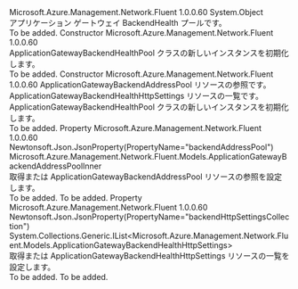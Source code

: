 <Type Name="ApplicationGatewayBackendHealthPool" FullName="Microsoft.Azure.Management.Network.Fluent.Models.ApplicationGatewayBackendHealthPool">
  <TypeSignature Language="C#" Value="public class ApplicationGatewayBackendHealthPool" />
  <TypeSignature Language="ILAsm" Value=".class public auto ansi beforefieldinit ApplicationGatewayBackendHealthPool extends System.Object" />
  <TypeSignature Language="DocId" Value="T:Microsoft.Azure.Management.Network.Fluent.Models.ApplicationGatewayBackendHealthPool" />
  <TypeSignature Language="VB.NET" Value="Public Class ApplicationGatewayBackendHealthPool" />
  <TypeSignature Language="F#" Value="type ApplicationGatewayBackendHealthPool = class" />
  <AssemblyInfo>
    <AssemblyName>Microsoft.Azure.Management.Network.Fluent</AssemblyName>
    <AssemblyVersion>1.0.0.60</AssemblyVersion>
  </AssemblyInfo>
  <Base>
    <BaseTypeName>System.Object</BaseTypeName>
  </Base>
  <Interfaces />
  <Docs>
    <summary>
            アプリケーション ゲートウェイ BackendHealth プールです。
            </summary>
    <remarks>To be added.</remarks>
  </Docs>
  <Members>
    <Member MemberName=".ctor">
      <MemberSignature Language="C#" Value="public ApplicationGatewayBackendHealthPool ();" />
      <MemberSignature Language="ILAsm" Value=".method public hidebysig specialname rtspecialname instance void .ctor() cil managed" />
      <MemberSignature Language="DocId" Value="M:Microsoft.Azure.Management.Network.Fluent.Models.ApplicationGatewayBackendHealthPool.#ctor" />
      <MemberSignature Language="VB.NET" Value="Public Sub New ()" />
      <MemberType>Constructor</MemberType>
      <AssemblyInfo>
        <AssemblyName>Microsoft.Azure.Management.Network.Fluent</AssemblyName>
        <AssemblyVersion>1.0.0.60</AssemblyVersion>
      </AssemblyInfo>
      <Parameters />
      <Docs>
        <summary>
            ApplicationGatewayBackendHealthPool クラスの新しいインスタンスを初期化します。
            </summary>
        <remarks>To be added.</remarks>
      </Docs>
    </Member>
    <Member MemberName=".ctor">
      <MemberSignature Language="C#" Value="public ApplicationGatewayBackendHealthPool (Microsoft.Azure.Management.Network.Fluent.Models.ApplicationGatewayBackendAddressPoolInner backendAddressPool = null, System.Collections.Generic.IList&lt;Microsoft.Azure.Management.Network.Fluent.Models.ApplicationGatewayBackendHealthHttpSettings&gt; backendHttpSettingsCollection = null);" />
      <MemberSignature Language="ILAsm" Value=".method public hidebysig specialname rtspecialname instance void .ctor(class Microsoft.Azure.Management.Network.Fluent.Models.ApplicationGatewayBackendAddressPoolInner backendAddressPool, class System.Collections.Generic.IList`1&lt;class Microsoft.Azure.Management.Network.Fluent.Models.ApplicationGatewayBackendHealthHttpSettings&gt; backendHttpSettingsCollection) cil managed" />
      <MemberSignature Language="DocId" Value="M:Microsoft.Azure.Management.Network.Fluent.Models.ApplicationGatewayBackendHealthPool.#ctor(Microsoft.Azure.Management.Network.Fluent.Models.ApplicationGatewayBackendAddressPoolInner,System.Collections.Generic.IList{Microsoft.Azure.Management.Network.Fluent.Models.ApplicationGatewayBackendHealthHttpSettings})" />
      <MemberSignature Language="VB.NET" Value="Public Sub New (Optional backendAddressPool As ApplicationGatewayBackendAddressPoolInner = null, Optional backendHttpSettingsCollection As IList(Of ApplicationGatewayBackendHealthHttpSettings) = null)" />
      <MemberSignature Language="F#" Value="new Microsoft.Azure.Management.Network.Fluent.Models.ApplicationGatewayBackendHealthPool : Microsoft.Azure.Management.Network.Fluent.Models.ApplicationGatewayBackendAddressPoolInner * System.Collections.Generic.IList&lt;Microsoft.Azure.Management.Network.Fluent.Models.ApplicationGatewayBackendHealthHttpSettings&gt; -&gt; Microsoft.Azure.Management.Network.Fluent.Models.ApplicationGatewayBackendHealthPool" Usage="new Microsoft.Azure.Management.Network.Fluent.Models.ApplicationGatewayBackendHealthPool (backendAddressPool, backendHttpSettingsCollection)" />
      <MemberType>Constructor</MemberType>
      <AssemblyInfo>
        <AssemblyName>Microsoft.Azure.Management.Network.Fluent</AssemblyName>
        <AssemblyVersion>1.0.0.60</AssemblyVersion>
      </AssemblyInfo>
      <Parameters>
        <Parameter Name="backendAddressPool" Type="Microsoft.Azure.Management.Network.Fluent.Models.ApplicationGatewayBackendAddressPoolInner" />
        <Parameter Name="backendHttpSettingsCollection" Type="System.Collections.Generic.IList&lt;Microsoft.Azure.Management.Network.Fluent.Models.ApplicationGatewayBackendHealthHttpSettings&gt;" />
      </Parameters>
      <Docs>
        <param name="backendAddressPool">ApplicationGatewayBackendAddressPool リソースの参照です。</param>
        <param name="backendHttpSettingsCollection">ApplicationGatewayBackendHealthHttpSettings リソースの一覧です。</param>
        <summary>
            ApplicationGatewayBackendHealthPool クラスの新しいインスタンスを初期化します。
            </summary>
        <remarks>To be added.</remarks>
      </Docs>
    </Member>
    <Member MemberName="BackendAddressPool">
      <MemberSignature Language="C#" Value="public Microsoft.Azure.Management.Network.Fluent.Models.ApplicationGatewayBackendAddressPoolInner BackendAddressPool { get; set; }" />
      <MemberSignature Language="ILAsm" Value=".property instance class Microsoft.Azure.Management.Network.Fluent.Models.ApplicationGatewayBackendAddressPoolInner BackendAddressPool" />
      <MemberSignature Language="DocId" Value="P:Microsoft.Azure.Management.Network.Fluent.Models.ApplicationGatewayBackendHealthPool.BackendAddressPool" />
      <MemberSignature Language="VB.NET" Value="Public Property BackendAddressPool As ApplicationGatewayBackendAddressPoolInner" />
      <MemberSignature Language="F#" Value="member this.BackendAddressPool : Microsoft.Azure.Management.Network.Fluent.Models.ApplicationGatewayBackendAddressPoolInner with get, set" Usage="Microsoft.Azure.Management.Network.Fluent.Models.ApplicationGatewayBackendHealthPool.BackendAddressPool" />
      <MemberType>Property</MemberType>
      <AssemblyInfo>
        <AssemblyName>Microsoft.Azure.Management.Network.Fluent</AssemblyName>
        <AssemblyVersion>1.0.0.60</AssemblyVersion>
      </AssemblyInfo>
      <Attributes>
        <Attribute>
          <AttributeName>Newtonsoft.Json.JsonProperty(PropertyName="backendAddressPool")</AttributeName>
        </Attribute>
      </Attributes>
      <ReturnValue>
        <ReturnType>Microsoft.Azure.Management.Network.Fluent.Models.ApplicationGatewayBackendAddressPoolInner</ReturnType>
      </ReturnValue>
      <Docs>
        <summary>
            取得または ApplicationGatewayBackendAddressPool リソースの参照を設定します。
            </summary>
        <value>To be added.</value>
        <remarks>To be added.</remarks>
      </Docs>
    </Member>
    <Member MemberName="BackendHttpSettingsCollection">
      <MemberSignature Language="C#" Value="public System.Collections.Generic.IList&lt;Microsoft.Azure.Management.Network.Fluent.Models.ApplicationGatewayBackendHealthHttpSettings&gt; BackendHttpSettingsCollection { get; set; }" />
      <MemberSignature Language="ILAsm" Value=".property instance class System.Collections.Generic.IList`1&lt;class Microsoft.Azure.Management.Network.Fluent.Models.ApplicationGatewayBackendHealthHttpSettings&gt; BackendHttpSettingsCollection" />
      <MemberSignature Language="DocId" Value="P:Microsoft.Azure.Management.Network.Fluent.Models.ApplicationGatewayBackendHealthPool.BackendHttpSettingsCollection" />
      <MemberSignature Language="VB.NET" Value="Public Property BackendHttpSettingsCollection As IList(Of ApplicationGatewayBackendHealthHttpSettings)" />
      <MemberSignature Language="F#" Value="member this.BackendHttpSettingsCollection : System.Collections.Generic.IList&lt;Microsoft.Azure.Management.Network.Fluent.Models.ApplicationGatewayBackendHealthHttpSettings&gt; with get, set" Usage="Microsoft.Azure.Management.Network.Fluent.Models.ApplicationGatewayBackendHealthPool.BackendHttpSettingsCollection" />
      <MemberType>Property</MemberType>
      <AssemblyInfo>
        <AssemblyName>Microsoft.Azure.Management.Network.Fluent</AssemblyName>
        <AssemblyVersion>1.0.0.60</AssemblyVersion>
      </AssemblyInfo>
      <Attributes>
        <Attribute>
          <AttributeName>Newtonsoft.Json.JsonProperty(PropertyName="backendHttpSettingsCollection")</AttributeName>
        </Attribute>
      </Attributes>
      <ReturnValue>
        <ReturnType>System.Collections.Generic.IList&lt;Microsoft.Azure.Management.Network.Fluent.Models.ApplicationGatewayBackendHealthHttpSettings&gt;</ReturnType>
      </ReturnValue>
      <Docs>
        <summary>
            取得または ApplicationGatewayBackendHealthHttpSettings リソースの一覧を設定します。
            </summary>
        <value>To be added.</value>
        <remarks>To be added.</remarks>
      </Docs>
    </Member>
  </Members>
</Type>